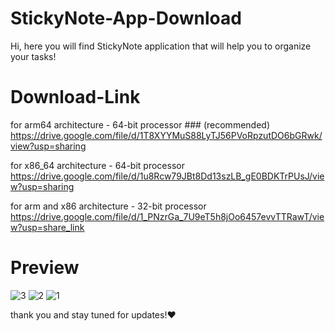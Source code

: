 # StickyNote-App-Download
Hi, here you will find StickyNote application that will help you to organize your tasks!

# Download-Link
for arm64 architecture - 64-bit processor  ### (recommended)  
https://drive.google.com/file/d/1T8XYYMuS88LyTJ56PVoRpzutDO6bGRwk/view?usp=sharing   
  
for x86_64 architecture - 64-bit processor  
https://drive.google.com/file/d/1u8Rcw79JBt8Dd13szLB_gE0BDKTrPUsJ/view?usp=sharing  
  
for arm and x86 architecture - 32-bit processor  
https://drive.google.com/file/d/1_PNzrGa_7U9eT5h8jOo6457evvTTRawT/view?usp=share_link  
  
# Preview
![3](https://user-images.githubusercontent.com/125300187/223809448-586ec056-3d5c-456f-bd34-bd4d39830bb4.jpeg)
![2](https://user-images.githubusercontent.com/125300187/223809555-06226f94-b363-409a-b028-84c240069b71.jpeg)
![1](https://user-images.githubusercontent.com/125300187/223809622-1162ecf4-5439-4e9b-8e5f-1dc29f5e08e7.jpeg)
  
thank you and stay tuned for updates!♥
